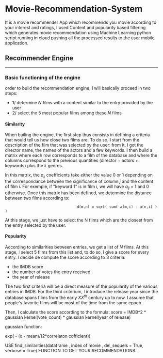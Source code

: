 # Movie-Recommendation-System
It is a movie recommender App which recommends you movie according to your interest and ratings,  I used Content and popularity based filtering which generates movie recommendation using Machine Learning python script running in cloud pushing all  the processed results to the user mobile application.

## Recommender Engine
___
### Basic functioning of the engine 
 order to build the recommendation engine, I will basically proceed in two steps:
- 1/ determine $N$ films with a content similar to the entry provided by the user
- 2/ select the 5 most popular films among these $N$ films

#### Similarity
When builing the engine, the first step thus consists in defining a criteria that would tell us how close two films are. To do so, I start from the description of the film that was selected by the user: from it, I get the director name, the names of the actors and a few keywords. I then build a matrix where each row corresponds to a film of the database and where the columns correspond to the previous quantities (director + actors + keywords) plus the *k* genres.

In this matrix, the $a_{ij}$ coefficients take either the value 0 or 1 depending on the correspondance between the significance of column $j$ and the content of film $i$. For exemple, if "keyword 1" is in film $i$, we will have $a_{ij}$ = 1 and 0 otherwise. Once this matrix has been defined, we determine the distance between two films according to:

                                     d(m,n) = sqrt( sum( a(m,i) - a(n,i) ) ) 

At this stage, we just have to select the N films which are the closest from the entry selected by the user.

#### Popularity

According to similarities between entries, we get a list of $N$ films. At this stage, I select 5 films from this list and, to do so, I give a score for every entry. I decide de compute the score according to 3 criteria:
- the IMDB score
- the number of votes the entry received
- the year of release

The two first criteria will be a direct measure of the popularity of the various entries in IMDB. For the third criterium, I introduce the release year since the database spans films from the early $XX^{th}$ century up to now. I assume that people's favorite films will be most of the time from the same epoch.

Then, I calculate the score according to the formula:
 score = IMDB^2 * gaussian kernel(vote_count) * gaussian kernel(year of release)

gaussian function:

exp( - (x - mean)/(2*correlaton cofficient))


USE find_similarities(dataframe , index of movie , del_sequels = True, verbose = True)  FUNCTION TO GET YOUR RECOMMENDATIONS.
